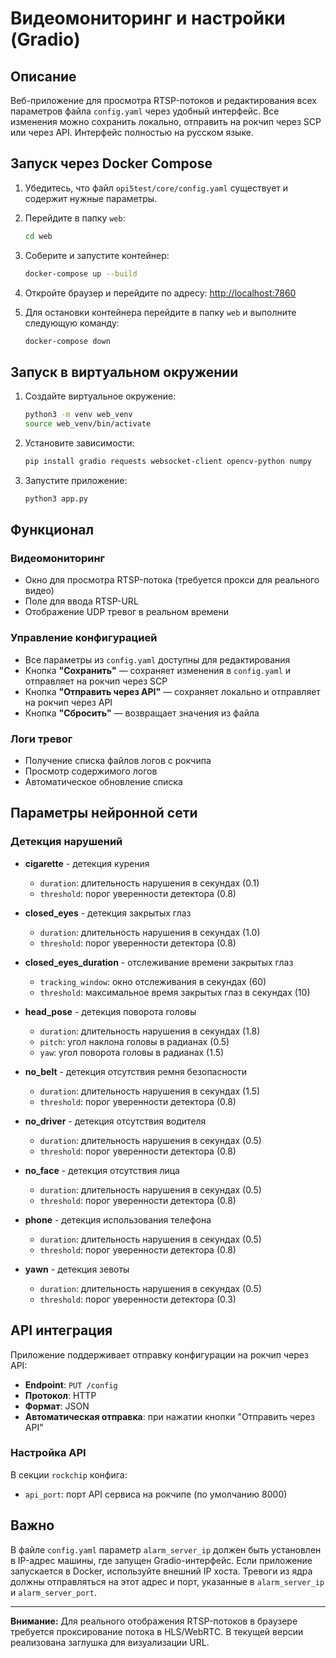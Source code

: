 # Видеомониторинг и настройки (Gradio)

## Описание

Веб-приложение для просмотра RTSP-потоков и редактирования всех параметров файла `config.yaml` через удобный интерфейс. Все изменения можно сохранить локально, отправить на рокчип через SCP или через API. Интерфейс полностью на русском языке.

## Запуск через Docker Compose

1. Убедитесь, что файл `opi5test/core/config.yaml` существует и содержит нужные параметры.
2. Перейдите в папку `web`:
   ```bash
   cd web
   ```
3. Соберите и запустите контейнер:
   ```bash
   docker-compose up --build
   ```
4. Откройте браузер и перейдите по адресу: [http://localhost:7860](http://localhost:7860)

5. Для остановки контейнера перейдите в папку `web` и выполните следующую команду:

   ```bash
   docker-compose down
   ```

## Запуск в виртуальном окружении

1. Создайте виртуальное окружение:
   ```bash
   python3 -m venv web_venv
   source web_venv/bin/activate
   ```

2. Установите зависимости:
   ```bash
   pip install gradio requests websocket-client opencv-python numpy
   ```

3. Запустите приложение:
   ```bash
   python3 app.py
   ```

## Функционал

### Видеомониторинг
- Окно для просмотра RTSP-потока (требуется прокси для реального видео)
- Поле для ввода RTSP-URL
- Отображение UDP тревог в реальном времени

### Управление конфигурацией
- Все параметры из `config.yaml` доступны для редактирования
- Кнопка **"Сохранить"** — сохраняет изменения в `config.yaml` и отправляет на рокчип через SCP
- Кнопка **"Отправить через API"** — сохраняет локально и отправляет на рокчип через API
- Кнопка **"Сбросить"** — возвращает значения из файла

### Логи тревог
- Получение списка файлов логов с рокчипа
- Просмотр содержимого логов
- Автоматическое обновление списка

## Параметры нейронной сети

### Детекция нарушений
- **cigarette** - детекция курения
  - `duration`: длительность нарушения в секундах (0.1)
  - `threshold`: порог уверенности детектора (0.8)

- **closed_eyes** - детекция закрытых глаз
  - `duration`: длительность нарушения в секундах (1.0)
  - `threshold`: порог уверенности детектора (0.8)

- **closed_eyes_duration** - отслеживание времени закрытых глаз
  - `tracking_window`: окно отслеживания в секундах (60)
  - `threshold`: максимальное время закрытых глаз в секундах (10)

- **head_pose** - детекция поворота головы
  - `duration`: длительность нарушения в секундах (1.8)
  - `pitch`: угол наклона головы в радианах (0.5)
  - `yaw`: угол поворота головы в радианах (1.5)

- **no_belt** - детекция отсутствия ремня безопасности
  - `duration`: длительность нарушения в секундах (1.5)
  - `threshold`: порог уверенности детектора (0.8)

- **no_driver** - детекция отсутствия водителя
  - `duration`: длительность нарушения в секундах (0.5)
  - `threshold`: порог уверенности детектора (0.8)

- **no_face** - детекция отсутствия лица
  - `duration`: длительность нарушения в секундах (0.5)
  - `threshold`: порог уверенности детектора (0.8)

- **phone** - детекция использования телефона
  - `duration`: длительность нарушения в секундах (0.5)
  - `threshold`: порог уверенности детектора (0.8)

- **yawn** - детекция зевоты
  - `duration`: длительность нарушения в секундах (0.5)
  - `threshold`: порог уверенности детектора (0.3)

## API интеграция

Приложение поддерживает отправку конфигурации на рокчип через API:

- **Endpoint**: `PUT /config`
- **Протокол**: HTTP
- **Формат**: JSON
- **Автоматическая отправка**: при нажатии кнопки "Отправить через API"

### Настройка API
В секции `rockchip` конфига:
- `api_port`: порт API сервиса на рокчипе (по умолчанию 8000)

## Важно

В файле `config.yaml` параметр `alarm_server_ip` должен быть установлен в IP-адрес машины, где запущен Gradio-интерфейс. Если приложение запускается в Docker, используйте внешний IP хоста. Тревоги из ядра должны отправляться на этот адрес и порт, указанные в `alarm_server_ip` и `alarm_server_port`.

---

**Внимание:** Для реального отображения RTSP-потоков в браузере требуется проксирование потока в HLS/WebRTC. В текущей версии реализована заглушка для визуализации URL. 